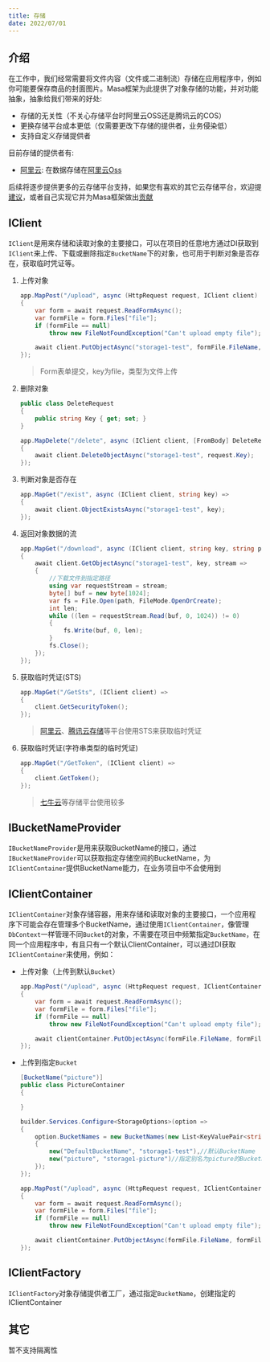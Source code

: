 ```yaml
---
title: 存储
date: 2022/07/01
---
```


## 介绍

在工作中，我们经常需要将文件内容（文件或二进制流）存储在应用程序中，例如你可能要保存商品的封面图片。Masa框架为此提供了对象存储的功能，并对功能抽象，抽象给我们带来的好处:

* 存储的无关性（不关心存储平台时阿里云OSS还是腾讯云的COS）
* 更换存储平台成本更低（仅需要更改下存储的提供者，业务侵染低）
* 支持自定义存储提供者

目前存储的提供者有:

* [阿里云](/Framework/buildingBlokcs/storage-oss): 在数据存储在[阿里云Oss](https://www.aliyun.com/product/oss)

后续将逐步提供更多的云存储平台支持，如果您有喜欢的其它云存储平台，欢迎提[建议](https://github.com/masastack/MASA.Contrib/issues/new)，或者自己实现它并为Masa框架做出[贡献](https://github.com/masastack/MASA.Contrib/compare)

## IClient

`IClient`是用来存储和读取对象的主要接口，可以在项目的任意地方通过DI获取到`IClient`来上传、下载或删除指定`BucketName`下的对象，也可用于判断对象是否存在，获取临时凭证等。

1. 上传对象

    ``` C#
    app.MapPost("/upload", async (HttpRequest request, IClient client) =>
    {
        var form = await request.ReadFormAsync();
        var formFile = form.Files["file"];
        if (formFile == null)
            throw new FileNotFoundException("Can't upload empty file");
    
        await client.PutObjectAsync("storage1-test", formFile.FileName, formFile.OpenReadStream());
    });
    ``` 

    > Form表单提交，key为file，类型为文件上传

2. 删除对象

    ``` C#
    public class DeleteRequest
    {
        public string Key { get; set; }
    }
    
    app.MapDelete("/delete", async (IClient client, [FromBody] DeleteRequest request) =>
    {
        await client.DeleteObjectAsync("storage1-test", request.Key);
    });
    ```

3. 判断对象是否存在

    ``` C#
    app.MapGet("/exist", async (IClient client, string key) =>
    {
        await client.ObjectExistsAsync("storage1-test", key);
    });
    ```

4. 返回对象数据的流

    ``` C#
    app.MapGet("/download", async (IClient client, string key, string path) =>
    {
        await client.GetObjectAsync("storage1-test", key, stream =>
        {
            //下载文件到指定路径
            using var requestStream = stream;
            byte[] buf = new byte[1024];
            var fs = File.Open(path, FileMode.OpenOrCreate);
            int len;
            while ((len = requestStream.Read(buf, 0, 1024)) != 0)
            {
                fs.Write(buf, 0, len);
            }
            fs.Close();
        });
    });
    ```

5. 获取临时凭证(STS)

    ``` C#
    app.MapGet("/GetSts", (IClient client) =>
    {
        client.GetSecurityToken();
    });
    ```

    > [阿里云](https://www.aliyun.com/product/oss)、[腾讯云存储](https://cloud.tencent.com/document/product/436)等平台使用STS来获取临时凭证

6. 获取临时凭证(字符串类型的临时凭证)

    ``` C#
    app.MapGet("/GetToken", (IClient client) =>
    {
        client.GetToken();
    });
    ```

    > [七牛云](https://www.qiniu.com/products/kodo)等存储平台使用较多

## IBucketNameProvider

`IBucketNameProvider`是用来获取BucketName的接口，通过`IBucketNameProvider`可以获取指定存储空间的BucketName，为`IClientContainer`提供BucketName能力，在业务项目中不会使用到

## IClientContainer

`IClientContainer`对象存储容器，用来存储和读取对象的主要接口，一个应用程序下可能会存在管理多个BucketName，通过使用`IClientContainer`，像管理`DbContext`一样管理不同`Bucket`的对象，不需要在项目中频繁指定`BucketName`，在同一个应用程序中，有且只有一个默认ClientContainer，可以通过DI获取`IClientContainer`来使用，例如：

* 上传对象（上传到默认`Bucket`）

    ``` C#
    app.MapPost("/upload", async (HttpRequest request, IClientContainer clientContainer) =>
    {
        var form = await request.ReadFormAsync();
        var formFile = form.Files["file"];
        if (formFile == null)
            throw new FileNotFoundException("Can't upload empty file");
    
        await clientContainer.PutObjectAsync(formFile.FileName, formFile.OpenReadStream());
    });
    ``` 

* 上传到指定`Bucket`

    ``` C#
    [BucketName("picture")]
    public class PictureContainer
    {

    }

    builder.Services.Configure<StorageOptions>(option =>
    {
        option.BucketNames = new BucketNames(new List<KeyValuePair<string, string>>()
        {
            new("DefaultBucketName", "storage1-test"),//默认BucketName
            new("picture", "storage1-picture")//指定别名为picture的BucketName为storage1-picture
        });
    });

    app.MapPost("/upload", async (HttpRequest request, IClientContainer<PictureContainer> clientContainer) =>
    {
        var form = await request.ReadFormAsync();
        var formFile = form.Files["file"];
        if (formFile == null)
            throw new FileNotFoundException("Can't upload empty file");
    
        await clientContainer.PutObjectAsync(formFile.FileName, formFile.OpenReadStream());
    });
    ```

## IClientFactory

`IClientFactory`对象存储提供者工厂，通过指定`BucketName`，创建指定的IClientContainer

## 其它

暂不支持隔离性
